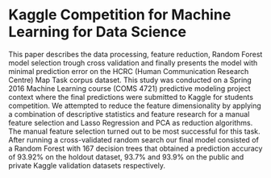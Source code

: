 # Kaggle Competition for Machine Learning for Data Science

This paper describes the data processing, feature reduction, Random Forest model selection trough cross validation and finally presents the model with minimal prediction error on the HCRC (Human Communication Research Centre) Map Task corpus dataset. This study was conducted on a Spring 2016 Machine Learning course (COMS 4721) predictive modeling project  context where the final predictions were submitted to Kaggle for students competition. 
We attempted to reduce the feature dimensionality by applying a combination of descriptive statistics and feature research for a manual feature selection and Lasso Regression and PCA  as reduction algorithms. The manual feature selection turned out to be most successful for this task. After running a cross-validated random search our final model consisted of a Random Forest with 167 decision trees that obtained a prediction accuracy of 93.92% on the holdout dataset, 93.7% and 93.9% on the public and private Kaggle validation datasets respectively.
